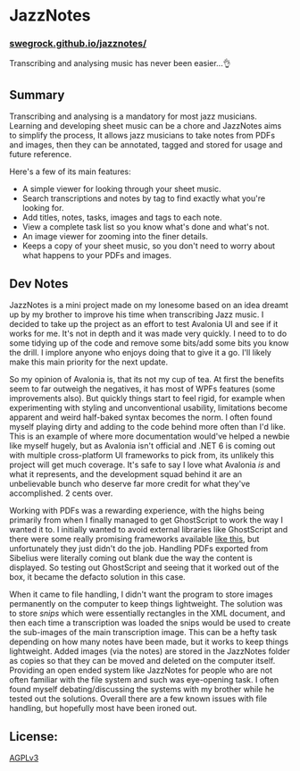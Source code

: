# JazzNotes
### [swegrock.github.io/jazznotes/](https://swegrock.github.io/jazznotes/)
Transcribing and analysing music has never been easier...👌

## Summary
Transcribing and analysing is a mandatory for most jazz musicians. Learning and developing sheet music can be a chore and JazzNotes aims to simplify the process,
It allows jazz musicians to take notes from PDFs and images, then they can be annotated, tagged and stored for usage and future reference.

Here's a few of its main features:
- A simple viewer for looking through your sheet music.
- Search transcriptions and notes by tag to find exactly what you're looking for.
- Add titles, notes, tasks, images and tags to each note.
- View a complete task list so you know what's done and what's not.
- An image viewer for zooming into the finer details.
- Keeps a copy of your sheet music, so you don't need to worry about what happens to your PDFs and images.

## Dev Notes
JazzNotes is a mini project made on my lonesome based on an idea dreamt up by my brother to improve his time when transcribing Jazz music. I decided to take up the project as an effort to test Avalonia UI and see if it works for me. It's not in depth and it was made very quickly.
I need to to do some tidying up of the code and remove some bits/add some bits you know the drill. I implore anyone who enjoys doing that to give it a go. I'll likely make this main priority for the next update.

So my opinion of Avalonia is, that its not my cup of tea.
At first the benefits seem to far outweigh the negatives, it has most of WPFs features (some improvements also). But quickly things start to feel rigid, for example when experimenting with styling and unconventional usability, limitations become apparent and weird half-baked syntax becomes the norm.
I often found myself playing dirty and adding to the code behind more often than I'd like. This is an example of where more documentation would've helped a newbie like myself hugely, but as Avalonia isn't official and .NET 6 is coming out with multiple cross-platform UI frameworks to pick from, its unlikely this project will get much coverage.
It's safe to say I love what Avalonia *is* and what it represents, and the development squad behind it are an unbelievable bunch who deserve far more credit for what they've accomplished.
2 cents over.

Working with PDFs was a rewarding experience, with the highs being primarily from when I finally managed to get GhostScript to work the way I wanted it to.
I initially wanted to avoid external libraries like GhostScript and there were some really promising frameworks available [like this](https://pdfclown.org), but unfortunately they just didn't do the job. Handling PDFs exported from Sibelius were literally coming out blank due the way the content is displayed. So testing out GhostScript and seeing that it worked out of the box, it became the defacto solution in this case.

When it came to file handling, I didn't want the program to store images permanently on the computer to keep things lightweight. The solution was to store *snips* which were essentially rectangles in the XML document, and then each time a transcription was loaded the snips would be used to create the sub-images of the main transcription image. This can be a hefty task depending on how many notes have been made, but it works to keep things lightweight. Added images (via the notes) are stored in the JazzNotes folder as copies so that they can be moved and deleted on the computer itself.
Providing an open ended system like JazzNotes for people who are not often familiar with the file system and such was eye-opening task. I often found myself debating/discussing the systems with my brother while he tested out the solutions. Overall there are a few known issues with file handling, but hopefully most have been ironed out.

## License:
[AGPLv3](https://www.gnu.org/licenses/agpl-3.0.en.html)
